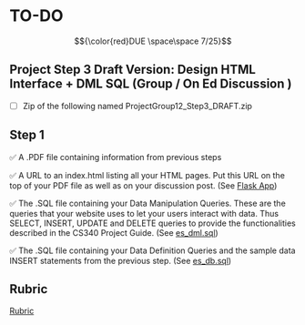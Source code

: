 # TO-DO 
$${\color{red}DUE \space\space 7/25}$$
## Project Step 3 Draft Version: Design HTML Interface + DML SQL (Group / On Ed Discussion )

- [ ] Zip of the following named ProjectGroup12_Step3_DRAFT.zip


## Step 1

:white_check_mark: A .PDF file containing information from previous steps

:white_check_mark: A URL to an index.html listing all your HTML pages. Put this URL on the top of your PDF file as well as on your discussion post. (See [Flask App](http://classwork.engr.oregonstate.edu:43277/))


:white_check_mark: The .SQL file containing your Data Manipulation Queries. These are the queries that your website uses to let your users interact with data. Thus SELECT, INSERT, UPDATE and DELETE queries to provide the functionalities described in the CS340 Project Guide. (See [es_dml.sql](https://github.com/derekgreene11/CS340/blob/main/flask_proj/database/es_dml.sql))

:white_check_mark: The .SQL file containing your Data Definition Queries and the sample data INSERT statements from the previous step. (See [es_db.sql](https://github.com/derekgreene11/CS340/blob/main/flask_proj/database/es_db.sql))

## Rubric

[Rubric](https://canvas.oregonstate.edu/courses/1967354/assignments/9690212)